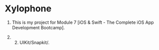 # Xylophone

1. This is my project for Module 7 [iOS & Swift - The Complete iOS App Development Bootcamp].

2. 2. UIKit/Snapkit/.   
